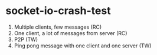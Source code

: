 socket-io-crash-test
====================

1. Multiple clients, few messages  (RC)
2. One client, a lot of messages from server  (RC)
3. P2P (TW)
4. Ping pong message with one client and one server (TW)
